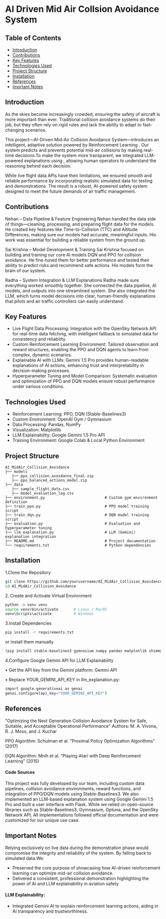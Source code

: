 
# AI Driven Mid Air Collsion Avoidance System



## Table of Contents

 - [Introduction](#introduction) 
 - [Contributions](#contributions)
 - [Key Features](#key-features)
 - [Technologies Used](#technologies-used) 
 - [Project Structure](#project-structure)
 - [Installation](#installation)
 - [References](#references)
 - [Imprtant Notes](#important-notes)

## Introduction
As the skies become increasingly crowded, ensuring the safety of aircraft is more important than ever. Traditional collision avoidance systems do their job, but they often rely on rigid rules and lack the ability to adapt to fast-changing scenarios.

This project—AI-Driven Mid-Air Collision Avoidance System—introduces an intelligent, adaptive solution powered by Reinforcement Learning . Our system predicts and prevents potential mid-air collisions by making real-time decisions.To make the system more transparent, we integrated LLM-powered explanations using , allowing human operators to understand the reasoning behind each decision.

While live flight data APIs have their limitations, we ensured smooth and reliable performance by incorporating realistic simulated data for testing and demonstrations. The result is a robust, AI-powered safety system designed to meet the future demands of air traffic management.

## Contributions

Nehan – Data Pipeline & Feature Engineering
Nehan handled the data side of things—cleaning, processing, and preparing flight data for the models. He created key features like Time-to-Collision (TTC) and Altitude Differences, making sure our models had accurate, meaningful inputs. His work was essential for building a reliable system from the ground up.

Sai Krishna – Model Development & Training
Sai Krishna focused on building and training our core AI models DQN and PPO for collision avoidance. He fine-tuned them for better performance and tested their ability to predict risks and recommend safe actions. His models form the brain of our system.

Radha – System Integration & LLM Explanations
Radha made sure everything worked smoothly together. She connected the data pipeline, AI models, and outputs into one streamlined system. She also integrated the LLM, which turns model decisions into clear, human-friendly explanations that pilots and air traffic controllers can easily understand.
## Key Features

 - Live Flight Data Processing: Integration with the OpenSky Network API for real-time data fetching, with intelligent fallback to simulated data for consistency and reliability.
 - Custom Reinforcement Learning Environment: Tailored observation and reward structures, enabling the PPO and DQN agents to learn from complex, dynamic scenarios.
- Explainable AI with LLMs: Gemini 1.5 Pro provides human-readable explanations of AI actions, enhancing trust and interpretability in decision-making processes.
- 	Hyperparameter Tuning and Model Comparison: Systematic evaluation and optimization of PPO and DQN models ensure robust performance under various conditions.
## Technologies Used
- Reinforcement Learning: PPO, DQN (Stable-Baselines3)
- Custom Environment: OpenAI Gym / Gymnasium
- Data Processing: Pandas, NumPy
- Visualization: Matplotlib
- LLM Explainability: Google Gemini 1.5 Pro API
- Training Environment: Google Colab & Local Python    Environment
## Project Structure
```
AI_MidAir_Collision_Avoidance
├── models                              
   ├── ppo_collision_avoidance_final.zip
   ├── ppo_balanced_actions_model.zip
├── data                                    
   ├── sample_flight_data.csv
   ├── model_evaluation_log.csv
├── environment.py                           # Custom gym environment definition
├── train_ppo.py                             # PPO model training script
├── train_dqn.py                             # DQN model training script
├── evaluation.py                            # Evaluation and hyperparameter tuning
├── llm_explanation.py                       # LLM (Gemini) explanation integration
├── README.md                                # Project documentation
└── requirements.txt                         # Python dependencies
```
## Installation

1.Clone the Repository

```bash
git clone https://github.com/yourusername/AI_MidAir_Collision_Avoidance.git
cd AI_MidAir_Collision_Avoidance
```

2..Create and Activate Virtual Environment

```bash
python -m venv venv
source venv/bin/activate       # Linux / MacOS
venv\Scripts\activate          # Windows
```
3.Install Dependencies

```bash
pip install -r requirements.txt
```
or install them manually

```bash
!pip install stable-baselines3 gymnasium numpy pandas matplotlib shimmy torch torchvision torchaudio google-generativeai

```
4.Configure Google Gemini API for LLM Explainability

•	Get the API key from the Gemini platform: Gemini API

•	Replace YOUR_GEMINI_API_KEY in llm_explanation.py:
```bash
import google.generativeai as genai
genai.configure(api_key="YOUR_GEMINI_API_KEY")
```

## References
"Optimizing the Next Generation Collision Avoidance System for Safe, Suitable, and Acceptable Operational Performance"
Authors: M. A. Vivona, R. J. Moss, and J. Kuchar

PPO Algorithm: Schulman et al. “Proximal Policy Optimization Algorithms” (2017)

DQN Algorithm: Mnih et al. “Playing Atari with Deep Reinforcement Learning” (2015)

#### Code Sources
This project was fully developed by our team, including custom data pipelines, collision avoidance environments, reward functions, and integration of PPO/DQN models using Stable-Baselines3. We also implemented an LLM-based explanation system using Google Gemini 1.5 Pro and built a user interface with Flask. While we relied on open-source libraries such as Stable-Baselines3, Gymnasium, Optuna, and the OpenSky Network API, All implementations followed official documentation and were customized for our unique use case.
## Important Notes
Relying exclusively on live data during the demonstration phase would compromise the integrity and reliability of the system.
By falling back to simulated data.We:
- Preserved the core purpose of showcasing how AI-driven reinforcement learning can optimize mid-air collision avoidance.
- Delivered a consistent, professional demonstration highlighting the power of AI and LLM explainability in aviation safety
  
#### LLM Explainability:
- Integrated Gemini AI to explain reinforcement learning actions, aiding in AI transparency and trustworthiness.

